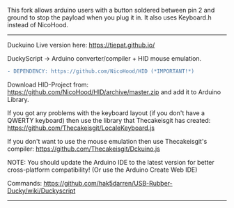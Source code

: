 This fork allows arduino users with a button soldered between pin 2 and ground to stop the payload when you plug it in. It also uses Keyboard.h instead of NicoHood.

-----------------------------------------------------------------

Duckuino
Live version here: https://tiepat.github.io/

DuckyScript -> Arduino converter/compiler + HID mouse emulation.

```diff
- DEPENDENCY: https://github.com/NicoHood/HID (*IMPORTANT!*)
```
Download HID-Project from: https://github.com/NicoHood/HID/archive/master.zip and add it to Arduino Library.

If you got any problems with the keyboard layout (if you don't have a QWERTY keyboard) then use the library that Thecakeisgit has created: https://github.com/Thecakeisgit/LocaleKeyboard.js

If you don't want to use the mouse emulation then use Thecakeisgit's compiler: https://github.com/Thecakeisgit/Dckuino.js

NOTE: You should update the Arduino IDE to the latest version for better cross-platform compatibility! (Or use the Arduino Create Web IDE)

Commands: https://github.com/hak5darren/USB-Rubber-Ducky/wiki/Duckyscript

-------------------------------------------------------------------
